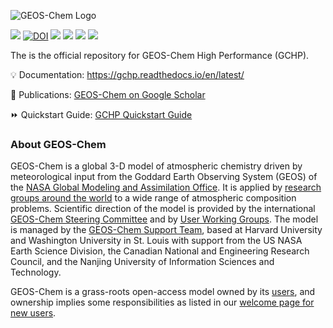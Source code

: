 ![GEOS-Chem Logo](https://github.com/geoschem/GCHP/raw/main/docs/source/_static/geos-chem-logo-wide.svg)

<a href="http://wiki.seas.harvard.edu/geos-chem/index.php/GEOS-Chem_versions"><img src="https://img.shields.io/github/v/release/geoschem/GCHP?label=Latest%20Release"></a>
[![DOI](https://zenodo.org/badge/200900441.svg)](https://zenodo.org/badge/latestdoi/200900441)
<a href="https://gchp.readthedocs.io/en/latest/"><img src="https://img.shields.io/readthedocs/gchp?label=ReadTheDocs"></a>
<a href="https://hub.docker.com/r/geoschem/gchp"><img src="https://img.shields.io/docker/v/geoschem/gchp?color=blue&label=Docker%2FSingularity"></a>
<a href="https://spack.readthedocs.io/en/latest/package_list.html#gchp"><img src="https://img.shields.io/badge/Install%20with-Spack-ff69b4"></a>
<a href="https://github.com/geoschem/GCHP/releases"><img src="https://img.shields.io/github/v/release/geoschem/GCHP?include_prereleases&label=Latest%20Pre-Release"></a>

The is the official repository for GEOS-Chem High Performance (GCHP).

:bulb: Documentation: https://gchp.readthedocs.io/en/latest/

:book: Publications: [GEOS-Chem on Google Scholar](https://scholar.google.com/citations?user=ho-sNj4AAAAJ)

:fast_forward: Quickstart Guide: [GCHP Quickstart Guide](https://gchp.readthedocs.io/en/latest/getting-started/quick-start.html)

### About GEOS-Chem

GEOS-Chem is a global 3-D model of atmospheric chemistry driven by meteorological input from the Goddard Earth Observing System (GEOS) of the [NASA Global Modeling and Assimilation Office](http://gmao.gsfc.nasa.gov/). It is applied by [research groups around the world](http://geos-chem.org/people.html) to a wide range of atmospheric composition problems. Scientific direction of the model is provided by the international [GEOS-Chem Steering Committee](http://geos-chem.org/steering-committee.html) and by [User Working Groups](http://geos-chem.org/working-groups.html). The model is managed by the [GEOS-Chem Support Team](http://geos-chem.org/support-team.html), based at Harvard University and Washington University in St. Louis with support from the US NASA Earth Science Division, the Canadian National and Engineering Research Council, and the Nanjing University of Information Sciences and Technology.

GEOS-Chem is a grass-roots open-access model owned by its [users](http://geos-chem.org/people.html), and ownership implies some responsibilities as listed in our [welcome page for new users](http://geos-chem.org/welcome.html). 
